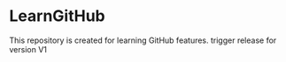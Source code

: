 # LearnGitHub
This repository is created for learning GitHub features.
trigger release for version V1
